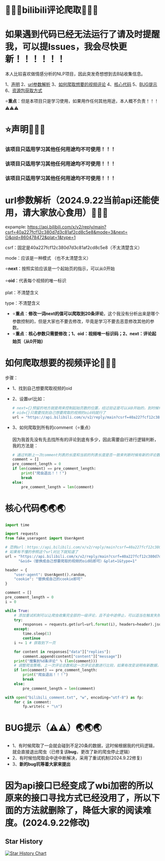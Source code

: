 # &#x1F308;&#x1F308;&#x1F308;bilibili评论爬取&#x1F308;&#x1F308;&#x1F308;

# 如果遇到代码已经无法运行了请及时提醒我，可以提Issues，我会尽快更新！！！！！！

本人比较喜欢做情感分析的NLP项目，因此突发奇想想到去B站收集信息。

1、[声明](#para1) 2、[url参数解析](#para2) 3、[如何爬取想要的视频评论](#para3) 4、[核心代码](#para4) 5、[BUG提示](#para5) 6、[资源包获取方式](#para6)

⭐**重点**：但是本项目只是学习使用，如果用作任何其他用途，本人概不负责！！！⚠⚠⚠

# ⭐<a id="para1"/>声明&#x1F379;&#x1F379;&#x1F379;

### 该项目只适用学习其他任何用途均不可使用！！！

### 该项目只适用学习其他任何用途均不可使用！！！

### 该项目只适用学习其他任何用途均不可使用！！！

# <a id="para2"/>url参数解析（2024.9.22当前api还能使用，请大家放心食用）&#x1F37A;&#x1F37A;&#x1F37A;

expample: https://api.bilibili.com/x/v2/reply/main?csrf=40a227fcf12c380d7d3c81af2cd8c5e8&mode=3&next={}&oid=860478472&plat=1&type=1

csrf：固定是40a227fcf12c380d7d3c81af2cd8c5e8（不太清楚含义）

mode：应该是一种模式 （也不太清楚含义）

⭐**next**：按照实验应该是一个起始页的指示，可以从0开始

⭐**oid**：代表每个视频的唯一标识

plat：不清楚含义

type：不清楚含义

- ⭐**重点**：**修改一词next的值可以爬取到20条评论**，这个我没有分析出来是哪个参数控制的，但是大家也不要去修改，毕竟是学习不要去恶意修改其他的参数。
- ⭐**重点**：**核心参数只需要修改；1、oid：视频唯一标识码；2、next：评论起始页（从0开始）**

# <a id="para3"/>如何爬取想要的视频评论&#x1F345;&#x1F345;&#x1F345;

步骤：

- 1、找到自己想要爬取视频的oid

- 2、设置url比如：

  ```python
  # next={}预留的地方就是用来控制起始页数的位置，经过验证是可以从0开始的，到时候for循环的时候用.fotmat()方法补全即可
  # oid={}只需要找到自己想要爬取的视频的oid码就行了
  url = "https://api.bilibili.com/x/v2/reply/main?csrf=40a227fcf12c380d7d3c81af2cd8c5e8&mode=3&next={}&oid=去找到自己想要爬取的视频的oid码然后把这儿替换掉即可&plat=1&type=1"
  ```

- 3、如何爬取到所有的comment（⭐重点）

  因为我首先没有先去找所有的评论到底有多少，因此需要自行进行逻辑判断，我的方法是：

  ```python
  # 通过判断上一次comment列表的长度和当前的列表长度是否一致来判断时候有新的评论数据加入，如果有则继续爬虫，如果无则停止爬虫，这样可以避免爬虫因error提前退出或者爬取到许多脏数据
  comment = []
  pre_comment_length = 0
  if len(comment) == pre_comment_length:
      print("爬虫退出！！！")
      break
  else:
      pre_comment_length = len(comment)
  ```

# <a id="para4"/>核心代码&#x1F30F;&#x1F30F;&#x1F30F;

```python
import time

import requests
from fake_useragent import UserAgent

# 范例url：https://api.bilibili.com/x/v2/reply/main?csrf=40a227fcf12c380d7d3c81af2cd8c5e8&mode=3&next=3&oid=861032963&plat=1&type=1
# 如果有不懂的参照这个url对比下就知道了
url = "https://api.bilibili.com/x/v2/reply/main?csrf=40a227fcf12c380d7d3c81af2cd8c5e8&mode=3&next={}（这儿提示，从0开始即可）" \
      "&oid=（替换成自己想要爬取的视频的oid码即可）&plat=1&type=1"

header = {
    "user-agent": UserAgent().random,
    "cookie": "替换成自己的cookie即可"
}

comment = []
pre_comment_length = 0
i = 0

while True:
    # 添加重试机制可以让爬虫收集完全部的一级评论，且不会中途停止，可以适当在触发失败后加上一些time.sleep(1)延缓爬虫速度
    try:
        responses = requests.get(url=url.format(i), headers=header).json()
    except:
        time.sleep(1)
        continue
    i += 1 # 获取到下一页

    for content in responses["data"]["replies"]:
        comment.append(content["content"]["message"])
    print("搜集到%d条评论" % (len(comment)))
    # 调整爬虫策略，上一次评论总数和这一次评论总数进行比较，如果有改变说明有新数据，如果没改变说明数据全部搜集完毕，爬虫停止
    if len(comment) == pre_comment_length:
        print("爬虫退出！！！")
        break
    else:
        pre_comment_length = len(comment)

with open("bilibili_comment.txt", "w", encoding="utf-8") as fp:
    for c in comment:
        fp.write(c + "\n")
```

# <a id="para5">BUG提示（⚠⚠）&#x1F30F;&#x1F30F;&#x1F30F;

- 1、有时候爬取了一会就会碰到不足20条的数据，这时候根据我的代码逻辑，就会直接退出爬虫（已修复该**bug**，更改了新的爬虫停止逻辑）
- 2、有时候怕爬取会中途中断解决，采用了重试机制(2024.9.22修复)
- 3、**新的bug坑等着大家来提出**

# <a id="para6">因为api接口已经变成了wbi加密的所以原来的接口寻找方式已经没用了，所以下面的方法就删除了，降低大家的阅读难度。(2024.9.22修改)

## Star History
[![Star History Chart](https://api.star-history.com/svg?repos=1837669410/bilibili_comment_crawl&type=Date)](https://star-history.com/#1837669410/bilibili_comment_crawl&Date)
